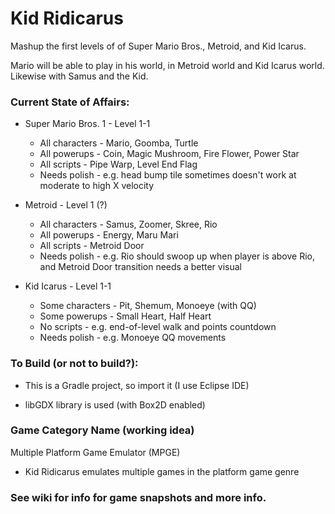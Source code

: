 # Kid Ridicarus

Mashup the first levels of of Super Mario Bros., Metroid, and Kid Icarus.

Mario will be able to play in his world, in Metroid world and Kid Icarus world. Likewise with Samus and the Kid.

### Current State of Affairs:

* Super Mario Bros. 1 - Level 1-1
  * All characters - Mario, Goomba, Turtle
  * All powerups - Coin, Magic Mushroom, Fire Flower, Power Star
  * All scripts - Pipe Warp, Level End Flag
  * Needs polish - e.g. head bump tile sometimes doesn't work at moderate to high X velocity

* Metroid - Level 1 (?)
  * All characters - Samus, Zoomer, Skree, Rio
  * All powerups - Energy, Maru Mari
  * All scripts - Metroid Door
  * Needs polish - e.g. Rio should swoop up when player is above Rio, and Metroid Door transition needs a better visual

* Kid Icarus - Level 1-1
  * Some characters - Pit, Shemum, Monoeye (with QQ)
  * Some powerups - Small Heart, Half Heart
  * No scripts - e.g. end-of-level walk and points countdown
  * Needs polish - e.g. Monoeye QQ movements

### To Build (or not to build?):

* This is a Gradle project, so import it (I use Eclipse IDE)

* libGDX library is used (with Box2D enabled)

### Game Category Name (working idea)

Multiple Platform Game Emulator (MPGE)

* Kid Ridicarus emulates multiple games in the platform game genre

### See wiki for info for game snapshots and more info.